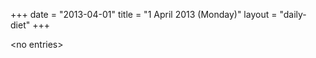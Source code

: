 +++
date = "2013-04-01"
title = "1 April 2013 (Monday)"
layout = "daily-diet"
+++

<p>&lt;no entries&gt;</p>